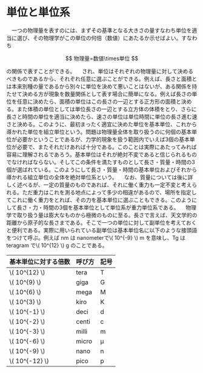 
# 単位と単位系

　一つの物理量を表すのには、まずその基準となる大きさの量すなわち単位を適当に選び、その物理学がこの単位の何倍（数値）にあたるか示せばよい。すなわち

$$ 物理量=数値\times単位 $$

の関係で表すことができる。
　され、単位はそれぞれの物理量に対して決めるべきものであるから、それぞれ任意に選ぶことができる。例えば、長さと面積とは本来別種の量であるから別々に単位を決めて悪いことはないが、ある関係を持たせて決める方が現象を数量関係として表す場合に簡単になる。例えば長さの単位を任意に決めたら、面積の単位はこの長さの一辺とする正方形の面積と決める。また体積の単位としては単位長さの一辺とする立方体の体積をとり、さらに長さと時間の単位を適当に決めたら、速さの単位は単位時間に単位の長さ進む速さと決める。このように、最初まったく適宜に決めた単位を基本単位、これから導かれた単位を組立単位という。問題は物理量全体を取り扱うのに何個の基本単位が必要かということであるが、力学的現象を扱う範囲内でいえば3個の基本単位が必要で、またそれだけあれば十分である。このことは実際にあたってみれば容易に理解されるであろう。基本単位はそれが絶対不変であると信じられるものでなければならない。そしてこの条件を満たすものとして長さ・質量・時間の3個が選ばれている。このようにして長さ・質量・時間の基本単位およびそれから導かれる組立単位の全体を絶対単位系という。
　なお、質量については後に詳しく述べるが、一定の質量のものであれば、それに働く重力も一定不変と考えられる。ただ重力はこれを測る地点によって多少の相違があるので、場所を指定してこれに働く重力をとれば、その力を基本単位に選ぶこともできる。このようにして長さ・力・時間の3個を基本単位として単位系が重力単位系である。
 　物理学で取り扱う量は膨大なものから極微のものに至る。長さで言えば、天文学的の距離から原子的な長さまである。そこで一つの単位に対して副単位を考えておくと便利である。実際に用いられている副単位は基本単位名に以下のような接頭語をつけて呼ぶ。例えば nm は nanometerで\\( 10^{-9} \\) m を意味し、Tg は teragram で\\( 10^{12} \\) g のことである。

|基本単位に対する倍数|呼び方|記号|
|-|-|-|
|\\(  10^{12} \\)|tera|T|
|\\( 10^{9} \\)|giga|G|
|\\( 10^{6} \\)|mega|M|
|\\( 10^{3} \\)|kiro|K|
|\\( 10^{-1} \\)|deci|d|
|\\( 10^{-2} \\)|centi|c|
|\\( 10^{-3} \\)|milli|m|
|\\( 10^{-6} \\)|micro|μ|
|\\( 10^{-9} \\)|nano|n|
|\\( 10^{-12} \\)|pico|p|
